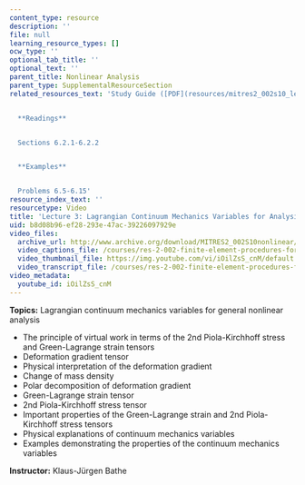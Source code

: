 ```yaml
---
content_type: resource
description: ''
file: null
learning_resource_types: []
ocw_type: ''
optional_tab_title: ''
optional_text: ''
parent_title: Nonlinear Analysis
parent_type: SupplementalResourceSection
related_resources_text: 'Study Guide ([PDF](resources/mitres2_002s10_lec03-1))


  **Readings**


  Sections 6.2.1-6.2.2


  **Examples**


  Problems 6.5-6.15'
resource_index_text: ''
resourcetype: Video
title: 'Lecture 3: Lagrangian Continuum Mechanics Variables for Analysis'
uid: b8d08b96-ef28-293e-47ac-39226097929e
video_files:
  archive_url: http://www.archive.org/download/MITRES2_002S10nonlinear/MITRES2_002S10nonlinear_lec03_300k.mp4
  video_captions_file: /courses/res-2-002-finite-element-procedures-for-solids-and-structures-spring-2010/402e2326961b5f30884227aa475ab5ae_iOilZsS_cnM.vtt
  video_thumbnail_file: https://img.youtube.com/vi/iOilZsS_cnM/default.jpg
  video_transcript_file: /courses/res-2-002-finite-element-procedures-for-solids-and-structures-spring-2010/36374fbe2654096adc0a57ec8f0b1e28_iOilZsS_cnM.pdf
video_metadata:
  youtube_id: iOilZsS_cnM
---
```


**Topics:** Lagrangian continuum mechanics variables for general nonlinear analysis

*   The principle of virtual work in terms of the 2nd Piola-Kirchhoff stress and Green-Lagrange strain tensors
*   Deformation gradient tensor
*   Physical interpretation of the deformation gradient
*   Change of mass density
*   Polar decomposition of deformation gradient
*   Green-Lagrange strain tensor
*   2nd Piola-Kirchhoff stress tensor
*   Important properties of the Green-Lagrange strain and 2nd Piola-Kirchhoff stress tensors
*   Physical explanations of continuum mechanics variables
*   Examples demonstrating the properties of the continuum mechanics variables

**Instructor:** Klaus-Jürgen Bathe